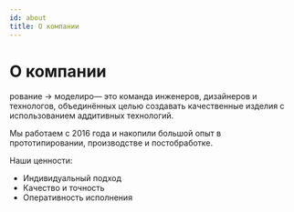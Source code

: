 ```yaml
---
id: about
title: О компании
---
```


# О компании
рование → моделиро— это команда инженеров, дизайнеров и технологов, объединённых целью создавать качественные изделия с использованием аддитивных технологий.

Мы работаем с 2016 года и накопили большой опыт в прототипировании, производстве и постобработке.

Наши ценности:

- Индивидуальный подход
- Качество и точность
- Оперативность исполнения
